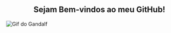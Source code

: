 
<center><h2>Sejam Bem-vindos ao meu GitHub!</h2></center>


![Gif do Gandalf](https://media1.tenor.com/m/-D7Sjj4LXbAAAAAC/iam-looking-for-someone-to-share-in-an-adventure-gandalf.gif)



<!--
**PatrickMatts/patrickmatts** is a ✨ _special_ ✨ repository because its `README.md` (this file) appears on your GitHub profile.

Here are some ideas to get you started:

- 🔭 I’m currently working on ...
- 🌱 I’m currently learning ...
- 👯 I’m looking to collaborate on ...
- 🤔 I’m looking for help with ...
- 💬 Ask me about ...
- 📫 How to reach me: ...
- 😄 Pronouns: ...
- ⚡ Fun fact: ...
-->
